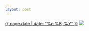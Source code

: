 ```yaml
---
layout: post
---
```


<p>
  <time><a href="/186">{{ page.date | date: "%e %B, %Y" }}</a></time>
  <a href="/186"><img src="{{ site.assets_url }}/186.jpg"/></a>
</p>
